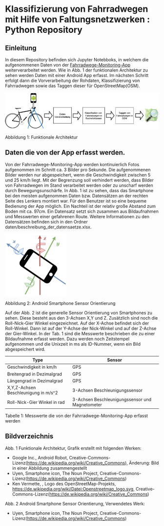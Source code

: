 # Klassifizierung von Fahrradwegen mit Hilfe von Faltungsnetzwerken : Python Repository

## Einleitung

In diesem Repository befinden sich Jupyter Notebboks, in welchem die aufgenommenen Daten von der [Fahrradwege-Monitoring-App](https://github.com/SandGreif/Fahrradwege-Monitoring-App) weiterverarbeitet werden. Wie in Abb. 1 der funktionalen Architektur zu sehen werden Daten mit einer Android App erfasst. Im nächsten Schritt erfolgt dann die Vorverarbeitung der Rohdaten, Klassifizierung von Fahrradwegen sowie das Taggen dieser für OpenStreetMap(OSM).

<img src="daten/abbildungen/funktionaleArchitektur.png" alt="funktionale architektur" width="768px" />

Abbildung 1: Funktionale Architektur

## Daten die von der App erfasst werden.

Von der Fahrradwege-Monitoring-App werden kontinuierlich Fotos aufgenommen im Schnitt ca. 3 Bilder pro Sekunde. Die aufgenommenen Bilder werden nur abgespeichert, wenn die Geschwindigkeit zwischen 5 und 25 km/h liegt. Mit der Begrenzung soll verhindert werden, dass Bilder von Fahrradwegen im Stand verarbeitet werden oder zu unscharf werden durch Bewegungsunschärfe. In Abb. 1 ist zu sehen, dass das Smartphone bei den meisten aufgenommen Daten bzw. Datensätzen an der rechten Seite des Lenkers montiert war. Für den Benutzer ist so eine bequeme Bedienung der App möglich. Ein Nachteil ist der relativ große Abstand zum Boden mit ca. 97cm. Ein Datensatz setzt sich zusammen aus Bildaufnahmen und Messwerten einer gefahrenen Route. Weitere Informationen zu den Datensätzen befinden sich in den Ordner daten/beschreibung_der_datensaetze.xlsx.



<img src="daten/abbildungen/sensorOrientierung.png" alt="Android Smartphone Sensor Orientierung" width="200px" />

Abbildung 2: Android Smartphone Sensor Orientierung

Auf der Abb. 2 ist die generelle Sensor Orientierung von Smartphones zu sehen. Diese besteht aus den 3-Achsen X,Y und Z. Zusätzlich sind noch die Roll-Nick-Gier Winkel eingezeichnet. Auf der X-Achse befindet sich der Roll-Winkel. Dann ist auf der Y-Achse der Nick-Winkel und auf der Z-Achse der Gier-Winkel. In der Tab. 1 sind die Messwerte beschrieben die zu einer Bildaufnahme erfasst werden.
Dazu werden noch Zeitstempel aufgenommen und die Unixzeit in ms als ID-Nummer, wenn ein Bild abgespeichert wird.

Type | Sensor |
--- | --- |
Geschwindigkeit in km/h | GPS
Breitengrad in Dezimalgrad | GPS
Längengrad in Dezimalgrad | GPS
X,Y,Z-Achsen Beschleunigung in m/s^2 | 3-Achsen Beschleunigungssensor
Roll-Nick-Gier Winkel in rad | 3-Achsen Beschleunigungssensor und Magnetometer
Tabelle 1: Messwerte die von der Fahrradwege-Monitoring-App erfasst werden

## Bildverzeichnis

Abb. 1  Funktionale Architektur, Grafik erstellt mit folgenden Werken:
- Google Inc., Android Robot,   Creative-Commons-Lizenz(https://de.wikipedia.org/wiki/Creative_Commons), Änderung:  Bild in einer Abbildung zusammengestellt
 - Uyen, Smartphone icon, The Noun Project, Creative-Commons-Lizenz(https://de.wikipedia.org/wiki/Creative_Commons)
- Ken Vermette, , Logo des OpenStreetMap-Projekts, https://de.wikipedia.org/wiki/Datei:Openstreetmap_logo.svg, Creative-Commons-Lizenz(https://de.wikipedia.org/wiki/Creative_Commons)


Abb. 2  Android Smartphone Sensor Orientierung, Verwendetes Werk:
- Uyen, Smartphone icon, The Noun Project, Creative-Commons-Lizenz(https://de.wikipedia.org/wiki/Creative_Commons)
